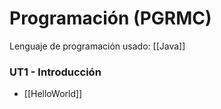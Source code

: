 # Programación (PGRMC)
Lenguaje de programación usado: [[Java]]

### UT1 - Introducción
-  [[HelloWorld]]
